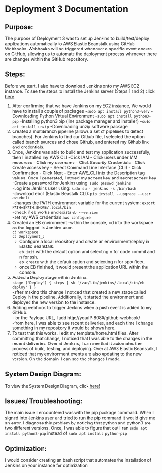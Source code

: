 # Deployment 3 Documentation
## Purpose:
The purpose of Deployment 3 was to set up Jenkins to build/test/deploy applications automatically to AWS Elastic Beanstalk using GitHub Webhooks. Webhooks will be triggered whenever a specific event occurs on GitHub, allowing us to automate the deployment process whenever there are changes within the GitHub repository.

## Steps:
Before we start, I also have to download Jenkins onto my AWS EC2 instance. To see the steps to install the Jenkins server (Steps 1 and 2) click [here](https://github.com/auzhangLABS/Installing-Jenkins). 
1. After confirming that we have Jenkins on my EC2 instance, We would have to install a couple of packages
   -`sudo apt install python3-venv`
     -Downloading Python Virtual Environment
   -`sudo apt install python3-pip`
     -Installing python3 pip (line package manager and installer)
   -`sudo apt install unzip`
     -Downloading unzip software package
2. Created a multibranch pipeline (allows a set of pipelines to detect branches). For Jenkins to find our Github file, I selected the option called branch sources and chose Github, and entered my Github link and credentials.
3. Once, Jenkins was able to build and test my application successfully, then I installed my AWS CLI
   -Click IAM - Click users under IAM resources - Click my username - Click Security Credentials - Click Create access key - Select Command Line Interface (CLI) - Click Confirmation - Click Next - Enter AWS_CLI into the Description tag values. Once I generated, I stored my access key and secret access key
  <br> -Create a password for Jenkins using: 
     `sudo passwd jenkins` 
  <br> -Log into Jenkins user using:
     `sudo su - jenkins -s /bin/bash`
  <br>-download ebcli (Elastic Beastalk CLI):
     `pip install --upgrade --user awsebcli`
  <br> -changes the PATH environment variable for the current system:
     `export PATH=$PATH:$HOME/.local/bin`
  <br> -check if eb works and exists
     `eb --version`
  <br> -set my AWS credentials
     `aws configure`
4. Created an EB environment
   -within the console, cd into the workspace as the logged-in Jenkins user.
    <br> `cd workspace`
    <br> `cd Deployment_3`
   - Configure a local repository and create an environment/deploy in Elastic Beanstalk.
     <br> `eb init` with the default option and selecting n for code commit and n for ssh.
     <br> `eb create` with the default option and selecting n for spot fleet.
   - once EB finished, it would present the application URL within the console.
5. Added a Deploy stage within Jenkins:
   <br> `stage ('Deploy') { steps { sh '/var/lib/jenkins/.local/bin/eb deploy' } }`
   <br> -after making this change I noticed that created a new stage called Deploy in the pipeline. Additionally, it started the environment and deployed the new version to the instance.
6. Adding webhook to trigger Jenkins when a push event is added to my GitHub.
   <br> -for the Payload URL, I add http://yourIP:8080/github-webhook/
   <br> -from here, I was able to see recent deliveries, and each time I change something in my repository it would be shown here.
7. To test that this works. I edit my template/home.html files. After committing that change, I noticed that I was able to the changes in the recent deliveries. Over at Jenkins, I can see that it automates the process of build, testing, and deploying. Over at AWS Elastic Beanstalk, I noticed that my environment events are also updating to the new version. On the domain, I can see the changes I made. 

## System Design Diagram:
To view the System Design Diagram, click [here!](https://github.com/auzhangLABS/c4_deployment3/blob/main/diagram.png)

## Issues/ Troubleshooting:
The main issue I encountered was with the pip package command. When I signed into Jenkins user and tried to run the pip command it would give me an error. I diagnose this problem by noticing that python and python3 are two different versions. Once, I was able to figure that out I ran `sudo apt install python3-pip` instead of `sudo apt install python-pip`

## Optimization:
I would consider creating an bash script that automates the installation of Jenkins on your instance for optimization
